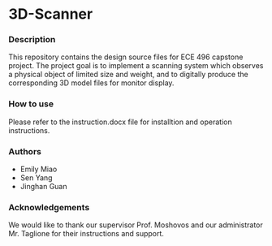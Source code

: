 # 3D-Scanner

### Description

This repository contains the design source files for ECE 496 capstone project.
The project goal is to implement a scanning system which observes a physical object of limited size and weight, and to digitally produce the corresponding 3D model files for monitor display.

### How to use

Please refer to the instruction.docx file for installtion and operation instructions.

### Authors

  - Emily Miao
  - Sen Yang
  - Jinghan Guan
  
### Acknowledgements
 
We would like to thank our supervisor Prof. Moshovos and our administrator Mr. Taglione for their instructions and support.
